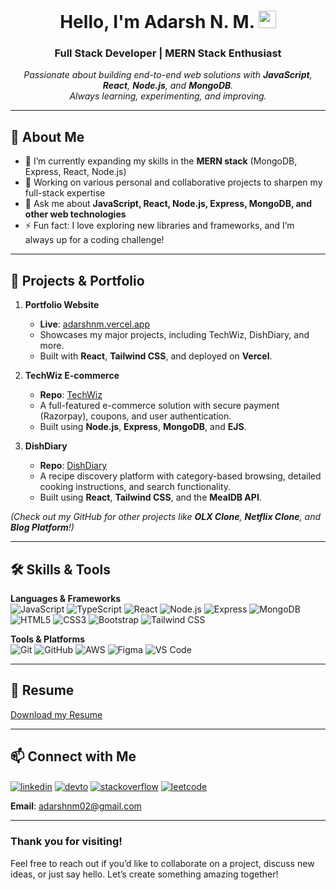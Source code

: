 <h1 align="center">Hello, I'm Adarsh N. M. <img src="https://media.giphy.com/media/hvRJCLFzcasrR4ia7z/giphy.gif" width="28"></h1>

<h3 align="center">Full Stack Developer | MERN Stack Enthusiast</h3>

<p align="center">
  <em>
    Passionate about building end-to-end web solutions with <strong>JavaScript</strong>, <strong>React</strong>, <strong>Node.js</strong>, and <strong>MongoDB</strong>. 
    <br />
    Always learning, experimenting, and improving.
  </em>
</p>

---

## 🙋‍ About Me

- 🌱 I’m currently expanding my skills in the **MERN stack** (MongoDB, Express, React, Node.js)  
- 💼 Working on various personal and collaborative projects to sharpen my full-stack expertise  
- 💬 Ask me about **JavaScript, React, Node.js, Express, MongoDB, and other web technologies**  
- ⚡ Fun fact: I love exploring new libraries and frameworks, and I’m always up for a coding challenge!  

---

## 🚀 Projects & Portfolio

1. **Portfolio Website**  
   - **Live**: [adarshnm.vercel.app](https://adarshnm.vercel.app/)  
   - Showcases my major projects, including TechWiz, DishDiary, and more.  
   - Built with **React**, **Tailwind CSS**, and deployed on **Vercel**.

2. **TechWiz E-commerce**  
   - **Repo**: [TechWiz](https://github.com/Adarshnm02/TechWiz)  
   - A full-featured e-commerce solution with secure payment (Razorpay), coupons, and user authentication.  
   - Built using **Node.js**, **Express**, **MongoDB**, and **EJS**.

3. **DishDiary**  
   - **Repo**: [DishDiary](https://github.com/Adarshnm02/DishDiary)  
   - A recipe discovery platform with category-based browsing, detailed cooking instructions, and search functionality.  
   - Built using **React**, **Tailwind CSS**, and the **MealDB API**.

*(Check out my GitHub for other projects like **OLX Clone**, **Netflix Clone**, and **Blog Platform**!)*

---

## 🛠️ Skills & Tools

**Languages & Frameworks**  
![JavaScript](https://img.shields.io/badge/JavaScript-ES6%2B-yellow?style=flat&logo=javascript&logoColor=white)
![TypeScript](https://img.shields.io/badge/TypeScript-4%2B-blue?style=flat&logo=typescript&logoColor=white)
![React](https://img.shields.io/badge/React-18-blue?style=flat&logo=react&logoColor=white)
![Node.js](https://img.shields.io/badge/Node.js-18-green?style=flat&logo=node.js&logoColor=white)
![Express](https://img.shields.io/badge/Express-4-lightgrey?style=flat&logo=express&logoColor=white)
![MongoDB](https://img.shields.io/badge/MongoDB-6-green?style=flat&logo=mongodb&logoColor=white)
![HTML5](https://img.shields.io/badge/HTML5-E34F26?style=flat&logo=html5&logoColor=white)
![CSS3](https://img.shields.io/badge/CSS3-1572B6?style=flat&logo=css3&logoColor=white)
![Bootstrap](https://img.shields.io/badge/Bootstrap-5-purple?style=flat&logo=bootstrap&logoColor=white)
![Tailwind CSS](https://img.shields.io/badge/TailwindCSS-3-blue?style=flat&logo=tailwindcss&logoColor=white)

**Tools & Platforms**  
![Git](https://img.shields.io/badge/Git-F05032?style=flat&logo=git&logoColor=white)
![GitHub](https://img.shields.io/badge/GitHub-100000?style=flat&logo=github&logoColor=white)
![AWS](https://img.shields.io/badge/AWS-232F3E?style=flat&logo=amazon-aws&logoColor=white)
![Figma](https://img.shields.io/badge/Figma-F24E1E?style=flat&logo=figma&logoColor=white)
![VS Code](https://img.shields.io/badge/VS%20Code-007ACC?style=flat&logo=visual-studio-code&logoColor=white)

---
## 📄 Resume

[Download my Resume](./Adarsh_NM.pdf)

---
## 📫 Connect with Me

<p align="left">
<a href="https://www.linkedin.com/in/adarshnm02" target="blank"><img align="center" src="https://img.shields.io/badge/LinkedIn-Adarshnm02-blue?style=flat&logo=linkedin" alt="linkedin" /></a>
<a href="https://dev.to/adarsh_nm" target="blank"><img align="center" src="https://img.shields.io/badge/Dev.to-Adarsh_nm-black?style=flat&logo=dev.to" alt="devto" /></a>
<a href="https://stackoverflow.com/users/19396766/adarsh-nm" target="blank"><img align="center" src="https://img.shields.io/badge/StackOverflow-Adarsh--nm-FE7A16?style=flat&logo=stackoverflow&logoColor=white" alt="stackoverflow" /></a>
<a href="https://leetcode.com/Adarsh_nm/" target="blank"><img align="center" src="https://img.shields.io/badge/LeetCode-Adarsh__nm-orange?style=flat&logo=leetcode&logoColor=white" alt="leetcode" /></a>
</p>

**Email**: [adarshnm02@gmail.com](mailto:adarshnm02@gmail.com)

---

### Thank you for visiting!

Feel free to reach out if you’d like to collaborate on a project, discuss new ideas, or just say hello. Let’s create something amazing together!
